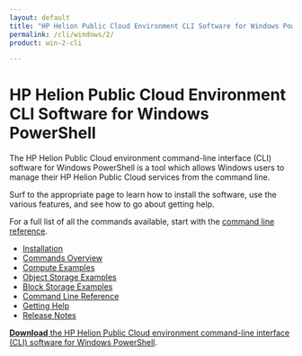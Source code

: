 ```yaml
---
layout: default
title: "HP Helion Public Cloud Environment CLI Software for Windows PowerShell"
permalink: /cli/windows/2/
product: win-2-cli

---
```

# HP Helion Public Cloud Environment CLI Software for Windows PowerShell

The HP Helion Public Cloud environment command-line interface (CLI) software for Windows PowerShell is a tool which allows Windows users to manage their HP Helion Public Cloud services from the command line.

Surf to the appropriate page to learn how to install the software, use the various features, and see how to go about getting help.  <!--The [tutorials](/cli/windows/tutorials) page contains a video tutorial for the Object Storage functionality; full tutorials for Compute and CDN are coming soon.  -->

For a full list of all the commands available, start with the [command line reference](/cli/windows/2/reference).

+ [Installation](/cli/windows/2/installation)
+ [Commands Overview](/cli/windows/2/commands)
+ [Compute Examples](/cli/windows/2/compute)
+ [Object Storage Examples](/cli/windows/2/containers-and-folders)
+ [Block Storage Examples](/cli/windows/2/block-storage)
+ [Command Line Reference](/cli/windows/2/reference)
+ [Getting Help](/cli/windows/2/help)
+ [Release Notes](/cli/windows/2/release-notes)

[**Download** the HP Helion Public Cloud environment command-line interface (CLI) software for Windows PowerShell](/file/WinCLI-1.3.5.7.zip). 
